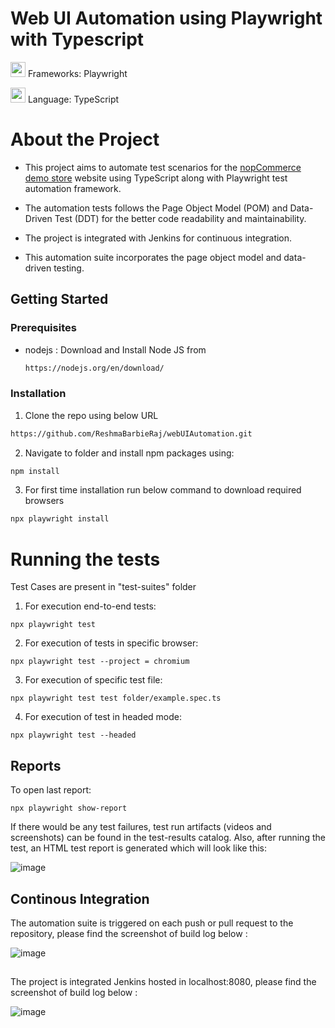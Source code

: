 # Web UI Automation using Playwright with Typescript

<img height="24" width="24" src="https://playwright.dev/img/playwright-logo.svg" />   Frameworks: Playwright

<img height="24" width="24" src="https://cdn-icons-png.flaticon.com/512/5968/5968381.png" />   Language: TypeScript  


# About the Project

- This project aims to automate test scenarios for the [nopCommerce demo store](https://demo.nopcommerce.com/)
website using TypeScript along with Playwright test automation framework.

- The automation tests follows the Page Object Model (POM) and Data-Driven Test
(DDT) for the better code readability and maintainability.

- The project is integrated with Jenkins for continuous integration.
  
- This automation suite incorporates the  page object model and data-driven testing.

## Getting Started

### Prerequisites

- nodejs : Download and Install Node JS from
  ```sh
  https://nodejs.org/en/download/
  ```
  
### Installation

1. Clone the repo using below URL

```sh
https://github.com/ReshmaBarbieRaj/webUIAutomation.git
```

2. Navigate to folder and install npm packages using:

```sh
npm install
```
3. For first time installation run below command to download required browsers

```sh
npx playwright install
```

# Running the tests

Test Cases are present in "test-suites" folder

1. For execution end-to-end tests:

```JS
npx playwright test
```

2. For execution of tests in specific browser:

```JS
npx playwright test --project = chromium
```

3. For execution of specific test file:

```JS
npx playwright test test folder/example.spec.ts
```

4. For execution of test in headed mode:

```JS
npx playwright test --headed
```

## Reports

To open last report:

```JS
npx playwright show-report
```

If there would be any test failures, test run artifacts (videos and screenshots) can be found in the test-results catalog. Also, after running the test, an HTML test report is generated which will look like this:


![image](https://github.com/ReshmaBarbieRaj/webUIAutomation/assets/85567781/b8be8b0c-a48e-442c-8906-88787471e9a8)


## Continous Integration

The automation suite is triggered on each push or pull request to the repository, please find the screenshot of build log below :

![image](https://github.com/ReshmaBarbieRaj/webUIAutomation/assets/85567781/c20aee18-67ba-488c-84d0-5903340467f1)

##


The project is integrated Jenkins hosted in localhost:8080, please find the screenshot of build log below :

![image](https://github.com/ReshmaBarbieRaj/Bowling-Game/assets/85567781/081a7a04-3d6c-4878-ba50-f2996b66b900)



